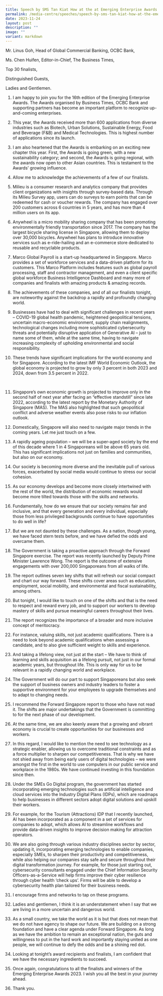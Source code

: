 ```yaml
---
title: Speech by SMS Tan Kiat How at the at Emerging Enterprise Awards (EEA) 2023
permalink: /media-centre/speeches/speech-by-sms-tan-kiat-how-at-the-emerging-enterprise-awards-2023/
date: 2023-11-24
layout: post
description: ""
image: ""
variant: markdown
---
```

Mr. Linus Goh, Head of Global Commercial Banking, OCBC Bank,

Ms. Chen Huifen, Editor-in-Chief, The Business Times,

Top 30 finalists,

Distinguished Guests,

Ladies and Gentlemen.

1.  I am happy to join you for the 16th edition of the Emerging Enterprise Awards. The Awards organised by Business Times, OCBC Bank and supporting partners has become an important platform to recognize up-and-coming enterprises.

2.  This year, the Awards received more than 600 applications from diverse industries such as Biotech, Urban Solutions, Sustainable Energy, Food and Beverage (F&B) and Medical Technologies. This is highest number of applications since its launch.

3.  I am also heartened that the Awards is embarking on an exciting new chapter this year. First, the Awards is going green, with a new sustainability category; and second, the Awards is going regional, with the awards now open to other Asian countries. This is testament to the Awards’ growing influence.

4.  Allow me to acknowledge the achievements of a few of our finalists.

5.  Milieu is a consumer research and analytics company that provides client organizations with insights through survey-based data. Through its Milieu Survey app, users can do surveys to earn points that can be redeemed for cash or voucher rewards. The company has engaged over 200 customers across 6 countries in 5 years, and has more than 4 million users on its app.

6.  Anywheel is a micro mobility sharing company that has been promoting environmentally friendly transportation since 2017. The company has the largest bicycle sharing license in Singapore, allowing them to deploy over 30,000 bicycles. Anywheel has plans to introduce innovative services such as e-ride-hailing and an e-commerce store dedicated to reusable and recyclable products.

7.  Marco Global Payroll is a start-up headquartered in Singapore. Marco provides a set of workforce services and a data-driven platform for its customers. This Marco Platform includes features such as global payroll processing, staff and contractor management, and even a client specific global workforce Business Intelligence Dashboard and many more of companies and finalists with amazing products & amazing records.
8.  The achievements of these companies, and of all our finalists tonight, are noteworthy against the backdrop a rapidly and profoundly changing world.

9.  Businesses have had to deal with significant challenges in recent years – COVID-19 global health pandemic, heightened geopolitical tensions, uncertain macro-economic environment, supply chain realignments, technological changes including more sophisticated cybersecurity threats and potentially disruptive application of Generative AI – just to name some of them, while at the same time, having to navigate increasing complexity of upholding environmental and social responsibility.

10.  These trends have significant implications for the world economy and for Singapore. According to the latest IMF World Economic Outlook, the global economy is projected to grow by only 3 percent in both 2023 and 2024, down from 3.5 percent in 2022.

                               

11.  Singapore’s own economic growth is projected to improve only in the second half of next year after facing an “effective standstill” since late 2022, according to the latest report by the Monetary Authority of Singapore (MAS). The MAS also highlighted that such geopolitical conflict and adverse weather events also pose risks to our inflation outlook.

12.  Domestically, Singapore will also need to navigate major trends in the coming years. Let me just touch on a few.

13.  A rapidly ageing population – we will be a super-aged society by the end of this decade where 1 in 4 Singaporeans will be above 65 years old. This has significant implications not just on families and communities, but also on our economy.

14.  Our society is becoming more diverse and the inevitable pull of various forces, exacerbated by social media would continue to stress our social cohesion.

15.  As our economy develops and become more closely intertwined with the rest of the world, the distribution of economic rewards would become more tilted towards those with the skills and networks.

16.  Fundamentally, how do we ensure that our society remains fair and inclusive, and that every generation and every individual, especially those from less privileged backgrounds continue to have opportunities to do well in life?

17.  But we are not daunted by these challenges. As a nation, though young, we have faced stern tests before, and we have defied the odds and overcame them. 

18.  The Government is taking a proactive approach through the Forward Singapore exercise. The report was recently launched by Deputy Prime Minister Lawrence Wong. The report is the outcome of extensive engagements with over 200,000 Singaporeans from all walks of life.

19.  The report outlines seven key shifts that will refresh our social compact and chart our way forward. These shifts cover areas such as education, employment, social mobility, and environmental and fiscal sustainability, among others.

20.  But tonight, I would like to touch on one of the shifts and that is the need to respect and reward every job, and to support our workers to develop mastery of skills and pursue meaningful careers throughout their lives.

21.  The report recognizes the importance of a broader and more inclusive concept of meritocracy.

22.  For instance, valuing skills, not just academic qualifications. There is a need to look beyond academic qualifications when assessing a candidate, and to also give sufficient weight to skills and experience.

23.  And taking a lifelong view, not just at the start – We have to think of learning and skills acquisition as a lifelong pursuit, not just in our formal academic years, but throughout life. This is only way for us to be relevant in a rapidly changing world and workplace.

24.  The Government will do our part to support Singaporeans but also seek the support of business owners and industry leaders to foster a supportive environment for your employees to upgrade themselves and to adapt to changing needs.

25.  I recommend the Forward Singapore report to those who have not read it. The shifts are major undertakings that the Government is committing to for the next phase of our development.

26.  At the same time, we are also keenly aware that a growing and vibrant economy is crucial to create opportunities for our businesses and workers.

27.  In this regard, I would like to mention the need to see technology as a strategic enabler, allowing us to overcome traditional constraints and as a force multiplier to sharpen our competitiveness. That is why we have not shied away from being early users of digital technologies – we were amongst the first in the world to use computers in our public service and workplace in the 1980s. We have continued investing in this foundation since then.

28.  Under the SMEs Go Digital program, the government has started incorporating emerging technologies such as artificial intelligence and cloud services into the Industry Digital Plans (IDPs), which are roadmaps to help businesses in different sectors adopt digital solutions and upskill their workers.

29.  For example, for the Tourism (Attractions) IDP that I recently launched, AI has been incorporated as a component in a set of services for companies to adopt, which allows AI to streamline workflows and provide data-driven insights to improve decision making for attraction operators.

30.  We are also going through various industry disciplines sector by sector, updating it, incorporating emerging technologies to enable companies, especially SMEs, to sharpen their productivity and competitiveness, while also helping our companies stay safe and secure throughout their digital transformation journey. For example, for those just starting out, cybersecurity consultants engaged under the Chief Information Security Officers-as-a-Service will help firms improve their cyber resilience through cyber health ‘check ups’. Firms will be able to develop a cybersecurity health plan tailored for their business needs.

31.  I encourage firms and networks to tap on these programs.

32.  Ladies and gentlemen, I think it is an understatement when I say that we are living in a more uncertain and dangerous world.

33.  As a small country, we take the world as it is but that does not mean that we do not have agency to shape our future. We are building on a strong foundation and have a clear agenda under Forward Singapore. As long as we have the ambition to remain an exceptional nation, the guts and willingness to put in the hard work and importantly staying united as one people, we will continue to defy the odds and be a shining red dot.

34.  Looking at tonight’s award recipients and finalists, I am confident that we have the necessary ingredients to succeed.

35.  Once again, congratulations to all the finalists and winners of the Emerging Enterprise Awards 2023. I wish you all the best in your journey ahead.

36.  Thank you.